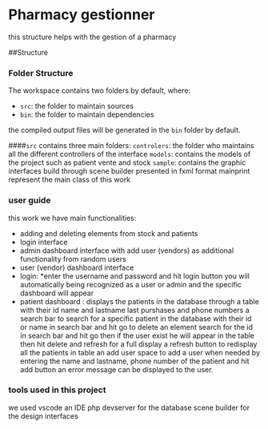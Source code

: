 # Pharmacy gestionner 

this structure helps with the gestion of a pharmacy

##Structure

### Folder Structure

The workspace contains two folders by default, where:

- `src`: the folder to maintain sources
- `bin`: the folder to maintain dependencies

the compiled output files will be generated in the `bin` folder by default.

####`src` contains three main folders:
    `controlers`: the folder who maintains all the different controllers of the interface 
    `models`: contains the models of the project such as patient vente and stock
    `sample`: contains the graphic interfaces build through scene builder presented in fxml format
mainprint represent the main class of this work

### user guide
this work we have main functionalities:
* adding and deleting elements from stock and patients
* login interface 
* admin dashboard interface with add user (vendors) as additional functionality from random users
* user (vendor) dashboard interface 
* login:
        *enter the username and password and hit login button you will automatically being recognized as a user or admin and the specific dashboard will               appear
* patient dashboard :
        displays the patients in the database through a table with their id name and lastname last purshases and phone numbers
        a search bar to search for a specific patient in the database with their id or name in search bar and hit go
        to delete an element search for the id in search bar and hit go then if the user exist he will appear in the table then hit delete and refresh for              a full display
        a refresh button to redisplay all the patients in table
        an add user space to add a user when needed by entering the name and lastname, phone number of the patient and hit add button 
        an error message can be displayed to the user.



### tools used in this project
we used vscode an IDE
php devserver for the database
scene builder for the design interfaces 

